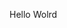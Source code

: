 Hello Wolrd

















































































































































































































































































































































































































































































































































































































































































































































